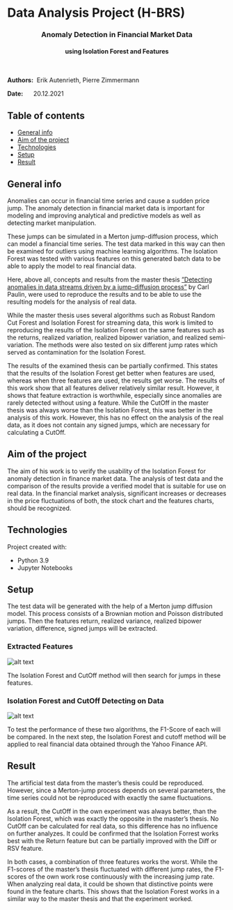 # Data Analysis Project (H-BRS)

### <center> Anomaly Detection in Financial Market Data
####  <center>  using Isolation Forest and Features

&nbsp;

**Authors:** &nbsp;Erik Autenrieth, Pierre Zimmermann &nbsp;

**Date:** &nbsp;&nbsp;&nbsp;&nbsp;  20.12.2021


## Table of contents
* [General info](#general-info)
* [Aim of the project](#aim-of-the-project)
* [Technologies](#technologies)
* [Setup](#setup)
* [Result](#result)

## General info

Anomalies can occur in financial time series and cause a sudden price jump.
The anomaly detection in financial market data is important for modeling and improving analytical and predictive models as well as detecting market manipulation.

These jumps can be simulated in a Merton jump-diffusion process, which can model a financial time series.  The test data marked in this way can then be examined for outliers using machine learning algorithms.
The Isolation Forest was tested with various features on this generated batch data to be able to apply the model to real financial data.

Here, above all, concepts and results from the master thesis 
[”Detecting anomalies in data streams driven by a jump-diffusion process”](https://umu.diva-portal.org/smash/record.jsf?pid=diva2%3A1563784&dswid=-3478) by Carl Paulin, were used to reproduce the results and to be able to use the resulting models for the analysis of real data.

While the master thesis uses several algorithms such as Robust Random Cut Forest and Isolation Forest for streaming data, this work is limited to reproducing the results of the Isolation Forest on the same features such as the returns, realized variation, realized bipower variation, and realized semi-variation. The methods were also tested on six different jump rates which served as contamination for the Isolation Forest.

The results of the examined thesis can be partially confirmed. This states that the results of the Isolation Forest get better when features are used, whereas when three features are used, the results get worse. The results of this work show that all features deliver relatively similar result. However, it shows that feature extraction is worthwhile, especially since anomalies are rarely detected without using a feature.
While the CutOff in the master thesis was always worse than the Isolation Forest, this was better in the analysis of this work.
However, this has no effect on the analysis of the real data, as it does not contain any signed jumps, which are necessary for calculating a CutOff.


## Aim of the project
The aim of his work is to verify the usability of the Isolation Forest for anomaly detection in finance market data. The analysis of test data and the comparison of the results provide a verified model that is suitable for use on real data. 
In the financial market analysis, significant increases or decreases in the price fluctuations of both, the stock chart and the features charts, should be recognized.



## Technologies
Project created with:
* Python 3.9
* Jupyter Notebooks

## Setup
The test data will be generated with the help of a Merton jump diffusion model. This process consists of a Brownian motion and Poisson distributed jumps. 
Then the features return, realized variance, realized bipower variation, difference, signed jumps will be extracted. 

### Extracted Features

![alt text](https://github.com/Mastercheef/Projekt-Datenanalyse/blob/main/Pictures/Testdata/Features_Testdata.png)


The Isolation Forest and CutOff method will then search for jumps in these features. 

### Isolation Forest and CutOff Detecting on Data

![alt text](https://github.com/Mastercheef/Projekt-Datenanalyse/blob/main/Pictures/Testdata/MarkedJumps_Testdata.png)

To test the performance of these two algorithms, the F1-Score of each will be compared.
In the next step, the Isolation Forest and cutoff method will be applied to real financial data obtained through the Yahoo Finance API.

## Result
The artificial test data from the master’s thesis could be reproduced. However, since a Merton-jump process depends on several parameters, the time series could not be reproduced with exactly the same fluctuations. 

As a result, the CutOff in the own experiment was always better, than the Isolation Forest, which was exactly the opposite in the master’s thesis. No CutOff can be calculated for real data, so this difference has no influence on further analyzes.
It could be confirmed that the Isolation Forrest works best with the Return feature but can be partially improved with the Diff or RSV feature. 

In both cases, a combination of three features works the worst.
While the F1-scores of the master’s thesis fluctuated with different jump rates, the F1-scores of the own work rose continuously with the increasing jump rate.
When analyzing real data, it could be shown that distinctive points were found in the feature charts. This shows that the Isolation Forest works in a similar way to the master thesis and that the experiment worked. 

